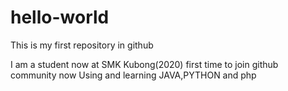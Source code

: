 # hello-world
This is my first repository in github

I am a student now at SMK Kubong(2020)
first time to join github community now
Using and learning JAVA,PYTHON and php

